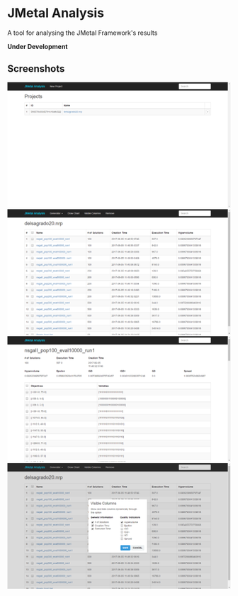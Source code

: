 # JMetal Analysis

A tool for analysing the JMetal Framework's results

**Under Development**

## Screenshots

![alt tag](https://raw.githubusercontent.com/thiagodnf/jmetal-analysis/master/src/main/resources/assets/img1.png)
![alt tag](https://raw.githubusercontent.com/thiagodnf/jmetal-analysis/master/src/main/resources/assets/img2.png)
![alt tag](https://raw.githubusercontent.com/thiagodnf/jmetal-analysis/master/src/main/resources/assets/img3.png)
![alt tag](https://raw.githubusercontent.com/thiagodnf/jmetal-analysis/master/src/main/resources/assets/img4.png)
